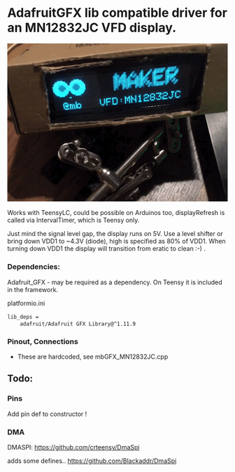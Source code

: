 # AdafruitGFX lib compatible driver for an MN12832JC VFD display.

![VFD in action](images/mn12832jc.gif)

Works with TeensyLC, could be possible on Arduinos too, displayRefresh is called via IntervalTimer, which is Teensy only.

Just mind the signal level gap, the display runs on 5V. Use a level shifter or bring down VDD1 to ~4.3V (diode), high is specified as 80% of VDD1. When turning down VDD1 the display will transition from eratic to clean :-) .

### Dependencies:

Adafruit_GFX - may be required as a dependency. On Teensy it is included in the framework.

platformio.ini
```
lib_deps = 
    adafruit/Adafruit GFX Library@^1.11.9
```

### Pinout, Connections

- These are hardcoded, see mbGFX_MN12832JC.cpp

## Todo:

### Pins

Add pin def to constructor !

### DMA

DMASPI: https://github.com/crteensy/DmaSpi

adds some defines.. https://github.com/Blackaddr/DmaSpi

